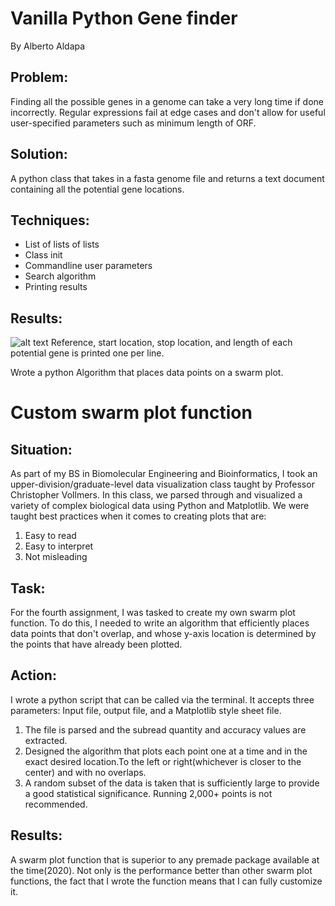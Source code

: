 # Vanilla Python Gene finder
By Alberto Aldapa


## Problem: 
Finding all the possible genes in a genome can take a very long time if done incorrectly. Regular expressions fail at edge cases and don't allow for useful user-specified parameters such as minimum length of 
ORF.

## Solution:
A python class that takes in a fasta genome file and returns a text document containing all the potential gene locations. 

## Techniques:
- List of lists of lists
- Class init
- Commandline user parameters 
- Search algorithm
- Printing results

## Results:
![alt text](orfstxt_screenshot.jpg)
Reference, start location, stop location, and length of each potential gene is printed one per line.

Wrote a python Algorithm that places data points on a swarm plot. 


# Custom swarm plot function

##  Situation: 
As part of my BS in Biomolecular Engineering and Bioinformatics, I took an upper-division/graduate-level data visualization class taught by Professor Christopher Vollmers. In this class, we parsed through and visualized a variety of complex biological data using Python and Matplotlib. We were taught best practices when it comes to creating plots that are:
1. Easy to read
2. Easy to interpret
3. Not misleading

## Task:
For the fourth assignment, I was tasked to create my own swarm plot function. To do this, I needed to write an algorithm that efficiently places data points that don't overlap, and whose y-axis location is determined by the points that have already been plotted. 

## Action:
I wrote a python script that can be called via the terminal. It accepts three parameters: Input file, output file, and a Matplotlib style sheet file. 
1. The file is parsed and the subread quantity and accuracy values are extracted.  
2. Designed the algorithm that plots each point one at a time and in the exact desired location.To the left or right(whichever is closer to the center) and with no overlaps.
3. A random subset of the data is taken that is sufficiently large to provide a good statistical significance. Running 2,000+ points is not recommended. 

## Results:
A swarm plot function that is superior to any premade package available at the time(2020). Not only is the performance better than other swarm plot functions, the fact that I wrote the function means that I can fully customize it. 
